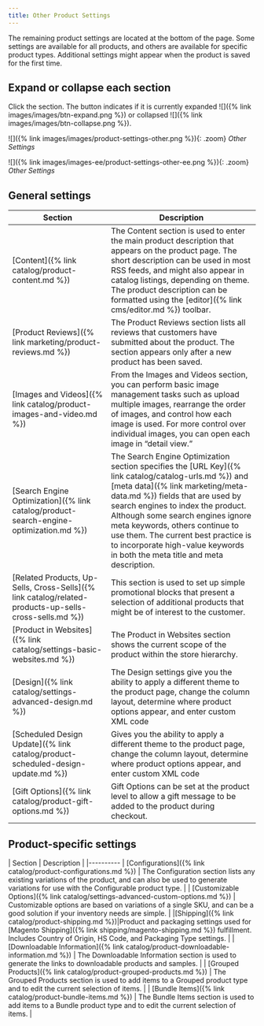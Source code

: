 ```yaml
---
title: Other Product Settings
---
```


The remaining product settings are located at the bottom of the page. Some settings are available for all products, and others are available for specific product types. Additional settings might appear when the product is saved for the first time.

## Expand or collapse each section

Click the section. The button indicates if it is currently expanded ![]({% link images/images/btn-expand.png %}) or collapsed ![]({% link images/images/btn-collapse.png %}).

<!--{% if "Default.CE Only" contains site.edition %}-->
![]({% link images/images/product-settings-other.png %}){: .zoom}
_Other Settings_
<!--{% endif %}-->
<!--{% if "Default.EE-B2B" contains site.edition %}-->
![]({% link images/images-ee/product-settings-other-ee.png %}){: .zoom}
_Other Settings_
<!--{% endif %}-->

## General settings

|Section|Description|
|--- |--- |
|[Content]({% link catalog/product-content.md %})|The Content section is used to enter the main product description that appears on the product page. The short description can be used in most RSS feeds, and might also appear in catalog listings, depending on theme. The product description can be formatted using the [editor]({% link cms/editor.md %}) toolbar.|
|[Product Reviews]({% link marketing/product-reviews.md %})|The Product Reviews section lists all reviews that customers have submitted about the product. The section appears only after a new product has been saved.|
|[Images and Videos]({% link catalog/product-images-and-video.md %})|From the Images and Videos section, you can perform basic image management tasks such as upload multiple images, rearrange the order of images, and control how each image is used. For more control over individual images, you can open each image in “detail view.”|
|[Search Engine Optimization]({% link catalog/product-search-engine-optimization.md %})|The Search Engine Optimization section specifies the [URL Key]({% link catalog/catalog-urls.md %}) and [meta data]({% link marketing/meta-data.md %}) fields that are used by search engines to index the product. Although some search engines ignore meta keywords, others continue to use them. The current best practice is to incorporate high-value keywords in both the meta title and meta description.|
|[Related Products, Up-Sells, Cross-Sells]({% link catalog/related-products-up-sells-cross-sells.md %})|This section is used to set up simple promotional blocks that present a selection of additional products that might be of interest to the customer.|
|[Product in Websites]({% link catalog/settings-basic-websites.md %})|The Product in Websites section shows the current scope of the product within the store hierarchy.|
|[Design]({% link catalog/settings-advanced-design.md %})|The Design settings give you the ability to apply a different theme to the product page, change the column layout, determine where product options appear, and enter custom XML code|<!--{% if "Default.CE Only" contains site.edition %}-->
|[Scheduled Design Update]({% link catalog/product-scheduled-design-update.md %})|Gives you the ability to apply a different theme to the product page, change the column layout, determine where product options appear, and enter custom XML code|<!--{% endif %}-->
|[Gift Options]({% link catalog/product-gift-options.md %})|Gift Options can be set at the product level to allow a gift message to be added to the product during checkout.|

## Product-specific settings

| Section | Description |
|----------
| [Configurations]({% link catalog/product-configurations.md %}) | The Configuration section lists any existing variations of the product, and can also be used to generate variations for use with the Configurable product type. |
| [Customizable Options]({% link catalog/settings-advanced-custom-options.md %}) | Customizable options are based on variations of a single SKU, and can be a good solution if your inventory needs are simple. |
|[Shipping]({% link catalog/product-shipping.md %})|Product and packaging settings used for [Magento Shipping]({% link shipping/magento-shipping.md %}) fulfillment. Includes Country of Origin, HS Code, and Packaging Type settings. |
| [Downloadable Information]({% link catalog/product-downloadable-information.md %}) | The Downloadable Information section is used to generate the links to downloadable products and samples. |
| [Grouped Products]({% link catalog/product-grouped-products.md %}) | The Grouped Products section is used to add items to a Grouped product type and to edit the current selection of items. |
| [Bundle Items]({% link catalog/product-bundle-items.md %}) | The Bundle Items section is used to add items to a Bundle product type and to edit the current selection of items. |
